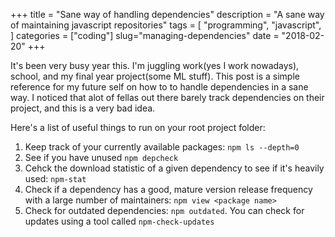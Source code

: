 +++
title = "Sane way of handling dependencies"
description = "A sane way of maintaining javascript repositories"
tags = [
    "programming",
    "javascript",
]
categories = ["coding"]
slug="managing-dependencies"
date = "2018-02-20"
+++

It's been very busy year this. I'm juggling work(yes I work nowadays), school, and my final year project(some ML stuff). This post is a simple reference for my future self on how to to handle dependencies in a sane way. I noticed that alot of fellas out there barely track dependencies on their project, and this is a very bad idea.

Here's a list of useful things to run on your root project folder:

1. Keep track of your currently available packages: `npm ls --depth=0`
2. See if you have unused `npm depcheck`
3. Cehck the download statistic of a given dependency to see if it's heavily used: `npm-stat`
4. Check if a dependency has a good, mature version release frequency with a large number of maintainers: `npm view <package name>`
5. Check for outdated dependencies: `npm outdated`. You can check for updates using a tool called `npm-check-updates`
